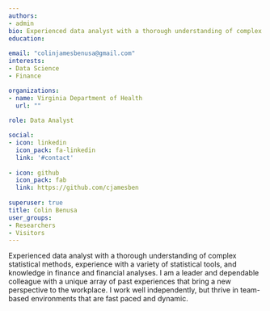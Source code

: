 ```yaml
---
authors:
- admin
bio: Experienced data analyst with a thorough understanding of complex statistical methods, experience with a variety of statistical tools, and knowledge in finance and financial analyses.   I am a leader and dependable colleague with a unique array of past experiences that bring a new perspective to the workplace. I work well independently, but thrive in team-based environments that are fast paced and dynamic.
education:
  
email: "colinjamesbenusa@gmail.com"
interests:
- Data Science
- Finance

organizations:
- name: Virginia Department of Health
  url: ""
  
role: Data Analyst

social:
- icon: linkedin
  icon_pack: fa-linkedin
  link: '#contact'
 
- icon: github
  icon_pack: fab
  link: https://github.com/cjamesben
  
superuser: true
title: Colin Benusa
user_groups:
- Researchers
- Visitors
---
```


Experienced data analyst with a thorough understanding of complex statistical methods, experience with a variety of statistical tools, and knowledge in finance and financial analyses.  I am a leader and dependable colleague with a unique array of past experiences that bring a new perspective to the workplace. I work well independently, but thrive in team-based environments that are fast paced and dynamic.
 
